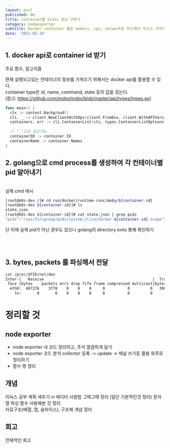```yaml
---
layout: post
published: On
title: Container별 Stats 정보 구하기
category: nodeexporter
subtitle: Docker container 별로 memory, cpu, network등 하드웨어 리소스 구하기
date: '2021-02-24'
---
```


## 1. docker api로 container id 받기

주요 함수, 알고리즘<br>

현재 실행되고있는 컨테이너의 정보를 가져오기 위해서는 docker api를 활용할 수 있다. <br>
container type은 id, name, command, state 등의 값을 갖는다.<br>
 (참고: https://github.com/moby/moby/blob/master/api/types/types.go)


```go
func main() {
  ctx := context.Backgroud()
  cli, _ := client.NewClientWithOps(client.FromEnv, client.WithAPIVersionNegotiaion())
  containers, err := cli.ContainerList(ctx, types.ContainerListOptions{})
  
  // "."으로 접근가능
  containerID := container.ID
  containerName := container.Names
}

```


## 2. golang으로 cmd process를 생성하여 각 컨테이너별 pid 알아내기

<br>
실제 cmd 에시

```sh
[root@k8s-dev /]# cd run/docker/runtime-runc/moby/${container-id}
[root@k8s-dev ${container-id}]# ls
state.json
[root@k8s-dev ${container-id}]# cat state.json | grep pids
"pids":"/sys/fs/cgroup/pids/system.slice/docker-${container-id}.scope"}
```

단 이때 실제 pid가 아닌 경우도 있으니 golang의 directory exits 통해 확인하기

<br><br>

## 3. bytes, packets 를 파싱해서 전달  

```sh
cat /proc/$PID/net/dev
Inter-|   Receive                                                |  Transmit
 face |bytes    packets errs drop fifo frame compressed multicast|bytes    packets errs drop fifo colls carrier compressed
  eth0:  487276    3778    0    0    0     0          0         0   390223    3727    0    0    0     0       0          0
    lo:       0       0    0    0    0     0          0         0        0       0    0    0    0     0       0          0
```



# 정리할 것 
## node exporter
- node exporter 내 코드 정리하고, 주석 깔끔하게 달기
- node exporter 코드 분석 collector 등록 -> update -> 채널 쓰기등 활용 위주로 정리하기 
- 함수 명 정리
  
## 개념 
리눅스 공부 계획 세우기 
vi 에디터 사용법 그때그때 정리 (일단 기본적인것 정리)
문자열 파싱 함수 사용해본 것 정리  
자료구조(배열, 맵, 슬라이스), 구조체 개념 정리

## 회고
전체적인 회고
